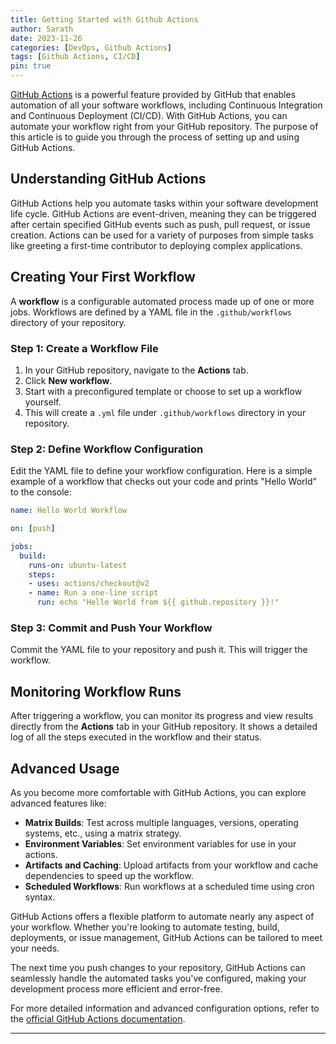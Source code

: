 ```yaml
---
title: Getting Started with Github Actions
author: Sarath
date: 2023-11-26
categories: [DevOps, Github Actions]
tags: [Github Actions, CI/CD]
pin: true
---
```


[GitHub Actions](https://github.com/features/actions) is a powerful feature provided by GitHub that enables automation of all your software workflows, including Continuous Integration and Continuous Deployment (CI/CD). With GitHub Actions, you can automate your workflow right from your GitHub repository. The purpose of this article is to guide you through the process of setting up and using GitHub Actions.

## Understanding GitHub Actions

GitHub Actions help you automate tasks within your software development life cycle. GitHub Actions are event-driven, meaning they can be triggered after certain specified GitHub events such as push, pull request, or issue creation. Actions can be used for a variety of purposes from simple tasks like greeting a first-time contributor to deploying complex applications.

## Creating Your First Workflow

A **workflow** is a configurable automated process made up of one or more jobs. Workflows are defined by a YAML file in the `.github/workflows` directory of your repository.

### Step 1: Create a Workflow File

1. In your GitHub repository, navigate to the **Actions** tab.
2. Click **New workflow**.
3. Start with a preconfigured template or choose to set up a workflow yourself.
4. This will create a `.yml` file under `.github/workflows` directory in your repository.

### Step 2: Define Workflow Configuration

Edit the YAML file to define your workflow configuration. Here is a simple example of a workflow that checks out your code and prints "Hello World" to the console:

```yaml
name: Hello World Workflow

on: [push]

jobs:
  build:
    runs-on: ubuntu-latest
    steps:
    - uses: actions/checkout@v2
    - name: Run a one-line script
      run: echo "Hello World from ${{ github.repository }}!"
```

### Step 3: Commit and Push Your Workflow

Commit the YAML file to your repository and push it. This will trigger the workflow.

## Monitoring Workflow Runs

After triggering a workflow, you can monitor its progress and view results directly from the **Actions** tab in your GitHub repository. It shows a detailed log of all the steps executed in the workflow and their status.

## Advanced Usage

As you become more comfortable with GitHub Actions, you can explore advanced features like:

- **Matrix Builds**: Test across multiple languages, versions, operating systems, etc., using a matrix strategy.
- **Environment Variables**: Set environment variables for use in your actions.
- **Artifacts and Caching**: Upload artifacts from your workflow and cache dependencies to speed up the workflow.
- **Scheduled Workflows**: Run workflows at a scheduled time using cron syntax.

GitHub Actions offers a flexible platform to automate nearly any aspect of your workflow. Whether you're looking to automate testing, build, deployments, or issue management, GitHub Actions can be tailored to meet your needs.

The next time you push changes to your repository, GitHub Actions can seamlessly handle the automated tasks you've configured, making your development process more efficient and error-free.

For more detailed information and advanced configuration options, refer to the [official GitHub Actions documentation](https://docs.github.com/en/actions).

---